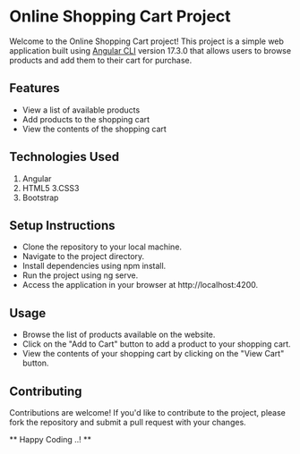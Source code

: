 # Online Shopping Cart Project

Welcome to the Online Shopping Cart project! This project is a simple web application built using [Angular CLI](https://github.com/angular/angular-cli) version 17.3.0 that allows users to browse products and add them to their cart for purchase.

## Features
+ View a list of available products
+ Add products to the shopping cart
+ View the contents of the shopping cart

## Technologies Used
1. Angular
2. HTML5
3.CSS3
4. Bootstrap
   
## Setup Instructions
+ Clone the repository to your local machine.
+ Navigate to the project directory.
+ Install dependencies using npm install.
+ Run the project using ng serve.
+ Access the application in your browser at http://localhost:4200.
  
## Usage
* Browse the list of products available on the website.
* Click on the "Add to Cart" button to add a product to your shopping cart.
* View the contents of your shopping cart by clicking on the "View Cart" button.

## Contributing
Contributions are welcome! If you'd like to contribute to the project, please fork the repository and submit a pull request with your changes.

** Happy Coding ..! **
